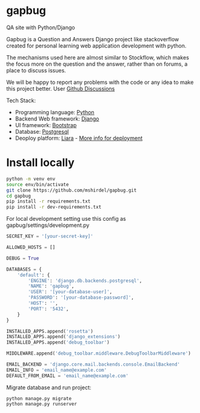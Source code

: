 # gapbug
QA site with Python/Django

Gapbug is a Question and Answers Django project like stackoverflow created for personal learning web application development with python. 

The mechanisms used here are almost similar to Stockflow, which makes the focus more on the question and the answer, rather than on forums, a place to discuss issues. 

We will be happy to report any problems with the code or any idea to make this project better.
User [Github Discussions](https://github.com/mshirdel/gapbug/discussions)

Tech Stack:
* Programming language: [Python](https://www.python.org/)
* Backend Web framework: [Django](https://www.djangoproject.com/)
* UI framework: [Bootstrap](https://getbootstrap.com/)
* Database: [Postgresql](https://www.postgresql.org/)
* Deoploy platform: [Liara](https://liara.ir/) - [More info for deployment](https://docs.liara.ir/app-deploy/django/getting-started)


# Install locally
```bash
python -m venv env
source env/bin/activate
git clone https://github.com/mshirdel/gapbug.git
cd gapbug
pip install -r requirements.txt
pip install -r dev-requirements.txt
```

For local development setting use this config as gapbug/settings/development.py

```python
SECRET_KEY = '[your-secret-key]'

ALLOWED_HOSTS = []

DEBUG = True

DATABASES = {
    'default': {
        'ENGINE': 'django.db.backends.postgresql',
        'NAME': 'gapbug',
        'USER': '[your-database-user]',
        'PASSWORD': '[your-database-password]',
        'HOST': '',
        'PORT': '5432',
    }
}

INSTALLED_APPS.append('rosetta')
INSTALLED_APPS.append('django_extensions')
INSTALLED_APPS.append('debug_toolbar')

MIDDLEWARE.append('debug_toolbar.middleware.DebugToolbarMiddleware')

EMAIL_BACKEND = 'django.core.mail.backends.console.EmailBackend'
EMAIL_INFO = 'email_name@example.com'
DEFAULT_FROM_EMAIL = 'email_name@example.com'
```

Migrate database and run project:
```
python manage.py migrate
python manage.py runserver
```

